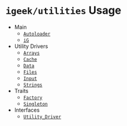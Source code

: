 # `igeek/utilities` Usage

- Main
	- [`Autoloader`](classes/autoloader.md)
	- [`iG`](classes/ig.md)
- Utility Drivers
	- [`Arrays`](classes/arrays.md)
	- [`Cache`](classes/cache.md)
	- [`Data`](classes/data.md)
	- [`Files`](classes/files.md)
	- [`Input`](classes/input.md)
	- [`Strings`](classes/strings.md)
- Traits
	- [`Factory`](classes/traits/factory.md)
	- [`Singleton`](classes/traits/singleton.md)
- Interfaces
	- [`Utility_Driver`](classes/interfaces/utility-driver.md)
